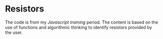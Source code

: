 # Resistors


The code is from my *Javascript training* period. The content is based on the use of functions and algorithmic thinking to identify resistors provided by the user.

